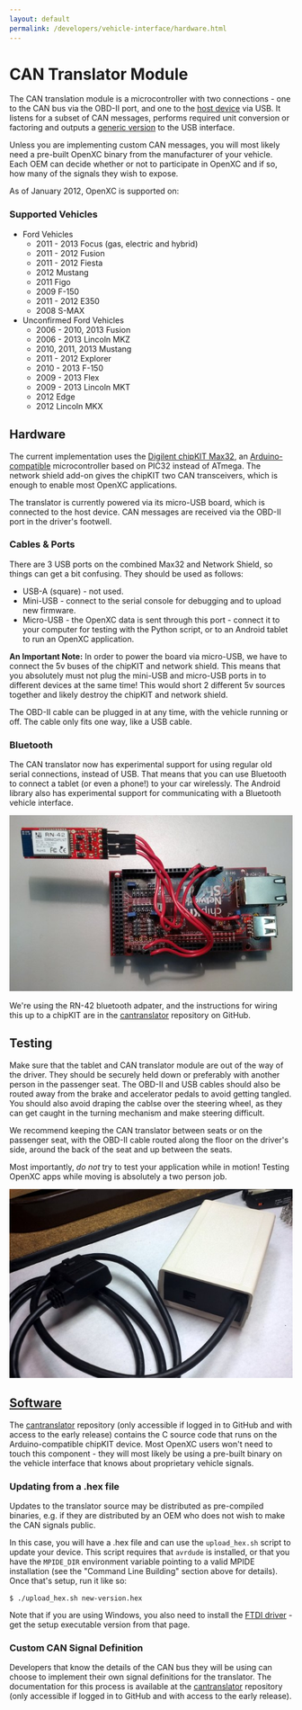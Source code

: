 ```yaml
---
layout: default
permalink: /developers/vehicle-interface/hardware.html
---
```


CAN Translator Module
=============

The CAN translation module is a microcontroller with two connections - one to
the CAN bus via the OBD-II port, and one to the [host device][] via USB. It
listens for a subset of CAN messages, performs required unit conversion or
factoring and outputs a [generic version][translation-specs] to the USB
interface.

Unless you are implementing custom CAN messages, you will most likely need a
pre-built OpenXC binary from the manufacturer of your vehicle. Each OEM can
decide whether or not to participate in OpenXC and if so, how many of the
signals they wish to expose.

As of January 2012, OpenXC is supported on:

### Supported Vehicles

* Ford Vehicles
    * 2011 - 2013 Focus (gas, electric and hybrid)
    * 2011 - 2012 Fusion
    * 2011 - 2012 Fiesta
    * 2012 Mustang
    * 2011 Figo
    * 2009 F-150
    * 2011 - 2012 E350
    * 2008 S-MAX
* Unconfirmed Ford Vehicles
    * 2006 - 2010, 2013 Fusion
    * 2006 - 2013 Lincoln MKZ
    * 2010, 2011, 2013 Mustang
    * 2011 - 2012 Explorer
    * 2010 - 2013 F-150
    * 2009 - 2013 Flex
    * 2009 - 2013 Lincoln MKT
    * 2012 Edge
    * 2012 Lincoln MKX

## Hardware

The current implementation uses the [Digilent chipKIT Max32][chipkit], an
[Arduino-compatible][arduino] microcontroller based on PIC32 instead of ATmega. The network
shield add-on gives the chipKIT two CAN transceivers, which is enough to enable
most OpenXC applications.

The translator is currently powered via its micro-USB board, which is connected
to the host device. CAN messages are received via the OBD-II port in the
driver's footwell.

### Cables & Ports

There are 3 USB ports on the combined Max32 and Network Shield, so things can
get a bit confusing. They should be used as follows:

* USB-A (square) - not used.
* Mini-USB - connect to the serial console for debugging and to upload new
  firmware.
*  Micro-USB - the OpenXC data is sent through this port - connect it to your
   computer for testing with the Python script, or to an Android tablet to run
   an OpenXC application.

**An Important Note:** In order to power the board via micro-USB, we have to connect
the 5v buses of the chipKIT and network shield. This means that you absolutely
must not plug the mini-USB and micro-USB ports in to different devices at the
same time! This would short 2 different 5v sources together and likely destroy
the chipKIT and network shield.

The OBD-II cable can be plugged in at any time, with the vehicle running or off.
The cable only fits one way, like a USB cable.

### Bluetooth

The CAN translator now has experimental support for using regular old serial
connections, instead of USB. That means that you can use Bluetooth to connect a
tablet (or even a phone!) to your car wirelessly. The Android library also has
experimental support for communicating with a Bluetooth vehicle interface.

![Bluetooth adapter](/images/bluetooth-translator.jpg)

We're using the RN-42 bluetooth adpater, and the instructions for wiring this up
to a chipKIT are in the [cantranslator][] repository on GitHub.

## Testing

Make sure that the tablet and CAN translator module are out of the way of the
driver. They should be securely held down or preferably with another person in
the passenger seat. The OBD-II and USB cables should also be routed away from
the brake and accelerator pedals to avoid getting tangled. You should also avoid
draping the cablse over the steering wheel, as they can get caught in the
turning mechanism and make steering difficult.

We recommend keeping the CAN translator between seats or on the passenger seat,
with the OBD-II cable routed along the floor on the driver's side, around the
back of the seat and up between the seats.

Most importantly, *do not* try to test your application while in motion! Testing
OpenXC apps while moving is absolutely a two person job.

![Completed CAN translator](/images/assembly/openxc-assembly-19.jpg)

<h2><a href="#software">Software</a></h2>

The [cantranslator][] repository (only accessible if logged in to GitHub and
with access to the early release) contains the C source code that runs on the
Arduino-compatible chipKIT device. Most OpenXC users won't need to touch this
component - they will most likely be using a pre-built binary on the vehicle
interface that knows about proprietary vehicle signals.

### Updating from a .hex file

Updates to the translator source may be distributed as pre-compiled binaries,
e.g. if they are distributed by an OEM who does not wish to make the CAN signals
public.

In this case, you will have a .hex file and can use the `upload_hex.sh` script
to update your device. This script requires that `avrdude` is installed, or that
you have the `MPIDE_DIR` environment variable pointing to a valid MPIDE
installation (see the "Command Line Building" section above for details). Once
that's setup, run it like so:

    $ ./upload_hex.sh new-version.hex

Note that if you are using Windows, you also need to install the
[FTDI driver](http://www.ftdichip.com/Drivers/VCP.htm) - get the setup
executable version from that page.

### Custom CAN Signal Definition

Developers that know the details of the CAN bus they will be using can choose to
implement their own signal definitions for the translator. The documentation for
this process is available at the [cantranslator][] repository (only accessible
if logged in to GitHub and with access to the early release).

[MPIDE]: https://github.com/chipKIT32/chipKIT32-MAX/downloads
[Max32 page]: http://digilentinc.com/Products/Detail.cfm?NavPath=2,719,895&Prod=CHIPKIT-MAX32.
[cantranslator]: https://github.com/openxc/cantranslator
[translation-specs]: /developers/vehicle-interface/translation-specs.html
[host device]: /developers/android/host.html
[chipkit]: http://www.digilentinc.com/Products/Catalog.cfm?NavPath=2,892&Cat=18
[arduino]: http://arduino.cc
